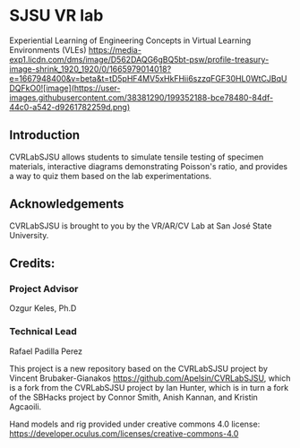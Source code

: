 # SJSU VR lab
Experiential Learning of Engineering Concepts in Virtual Learning Environments (VLEs)
https://media-exp1.licdn.com/dms/image/D562DAQG6gBQ5bt-psw/profile-treasury-image-shrink_1920_1920/0/1665979014018?e=1667948400&v=beta&t=tD5pHF4MV5xHkFHii6szzqFGF30HL0WtCJBqUDQFkO0![image](https://user-images.githubusercontent.com/38381290/199352188-bce78480-84df-44c0-a542-d9261782259d.png)

## Introduction
CVRLabSJSU allows students to simulate tensile testing of specimen materials, interactive diagrams demonstrating Poisson's ratio, and provides a way to quiz them based on the lab experimentations.

## Acknowledgements
CVRLabSJSU is brought to you by the VR/AR/CV Lab at San José State University.

## Credits:

### Project Advisor
Ozgur Keles, Ph.D

### Technical Lead
Rafael Padilla Perez

This project is a new repository based on the CVRLabSJSU project by Vincent Brubaker-Gianakos https://github.com/Apelsin/CVRLabSJSU, which is a fork from the CVRLabSJSU project by Ian Hunter, which is in turn a fork of the SBHacks project by Connor Smith, Anish Kannan, and Kristin Agcaoili.

Hand models and rig provided under creative commons 4.0 license: https://developer.oculus.com/licenses/creative-commons-4.0

